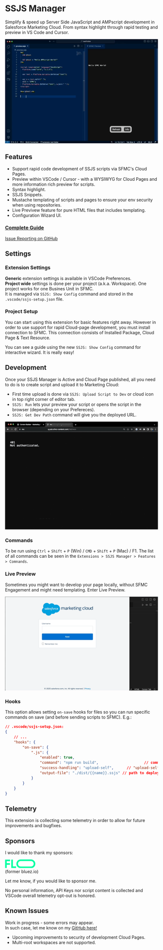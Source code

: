 # SSJS Manager

Simplify & speed up Server Side JavaScript and AMPscript development in Salesforce Marketing Cloud.
From syntax highlight through rapid testing and preview in VS Code and Cursor.

![SSJS Manager Preview](https://raw.githubusercontent.com/FiB3/ssjs-vsc/main/images/ssjs-vsc-demo2.0.gif)

## Features

- Support rapid code development of SSJS scripts via SFMC's Cloud Pages.
- Preview within VSCode / Cursor - with a WYSIWYG for Cloud Pages and more information rich preview for scripts.
- Syntax highlight.
- SSJS Snippets.
- Mustache templating of scripts and pages to ensure your env security when using repositories.
- Live Previvew feature for pure HTML files that includes templating.
- Configuration Wizard UI.

### [Complete Guide](https://fibworks.com/ssjs-vsc)
[Issue Reporting on GitHub](https://github.com/FiB3/ssjs-vsc/issues)

## Settings

### Extension Settings

__Generic__ extension settings is available in VSCode Preferences.  
__Project wide__ settings is done per your project (a.k.a. Workspace). One project works for one Busines Unit in SFMC.  
It is managed via `SSJS: Show Config` command and stored in the `.vscode/ssjs-setup.json` file.

### Project Setup

You can start using this extension for basic features right away. However in order to use support for rapid Cloud-page development, you must install connection to SFMC. This connection consists of Installed Package, Cloud Page & Text Resource.

You can see a guide using the new `SSJS: Show Config` command for interactive wizard. It is really easy!

## Development

Once your SSJS Manager is Active and Cloud Page published, all you need to do is to create script and upload it to Marketing Cloud:
- First time upload is done via `SSJS: Upload Script to Dev` or cloud icon in top right corner of editor tab.
- `SSJS: Run` lets your preview your script or opens the script in the browser (depending on your Prefereces).
- `SSJS: Get Dev Path` command will give you the deployed URL.

![SSJS Manager](https://raw.githubusercontent.com/FiB3/ssjs-vsc/main/images/ssjs-vsc-demo1.2.gif)

### Commands

To be run using `Ctrl` + `Shift` + `P` (Win) / `CMD` + `Shift` + `P` (Mac) / F1.
The list of all commands can be seen in the `Extensions > SSJS Manager > Features > Comnands`. 

### Live Preview

Sometimes you might want to develop your page locally, without SFMC Engagement and might need templating.
Enter Live Preview.

![SSJS Manager Live Preview](https://raw.githubusercontent.com/FiB3/ssjs-vsc/main/images/live-preview-demo.gif)

### Hooks

This option allows setting `on-save` hooks for files so you can run specific commands on save (and before sending scripts to SFMC). E.g.:
```json
// .vscode/ssjs-setup.json:
{
	// ...
	"hooks": {
		"on-save": {
			".js": {
				"enabled": true, 											// is hook enabled?
				"command": "npm run build", 					// command to run
				"success-handling": "upload-self",		// "upload-self", "upload-output", "none"
				"output-file": "./dist/{{name}}.ssjs" // path to deploy, from workspace root
			}
		}
	}
}
```

## Telemetry

This extension is collecting some telemetry in order to allow for future improvements and bugfixes.  

## Sponsors

I would like to thank my sponsors:

[![FLO](https://raw.githubusercontent.com/FiB3/ssjs-vsc/main/images/flo.png "FLO Logo")](https://www.weareflo.com/)  
(former bluez.io)

Let me know, if you would like to sponsor me.

No personal information, API Keys nor script content is collected and VSCode overall telemetry opt-out is honored.

## Known Issues

Work in progress - some errors may appear.  
In such case, let me know on my [GitHub here!](https://github.com/fib3/ssjs-vsc/issues)

- Upcoming improvements to security of development Cloud Pages.
- Multi-root workspaces are not supported.
